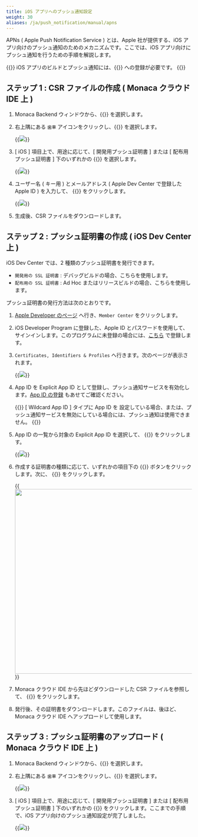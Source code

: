 ```yaml
---
title: iOS アプリへのプッシュ通知設定
weight: 30
aliases: /ja/push_notification/manual/apns
---
```


APNs ( Apple Push Notification Service ) とは、Apple 社が提供する、iOS
アプリ向けのプッシュ通知のためのメカニズムです。ここでは、iOS
アプリ向けにプッシュ通知を行うための手順を解説します。

{{<note>}}
    iOS アプリのビルドとプッシュ通知には、{{<link href="https://developer.apple.com/programs/" title="Apple Developer Program">}} への登録が必要です。
{{</note>}}

## ステップ 1 : CSR ファイルの作成 ( Monaca クラウド IDE 上 )

1.  Monaca Backend ウィンドウから、{{<guilabel name="プッシュ通知">}} を選択します。

2.  右上隅にある `歯車` アイコンをクリックし、{{<guilabel name="プッシュ通知設定">}} を選択します。

    {{<img src="/images/backend/gcm/settings.png">}}

3.  [ iOS ] 項目上で、用途に応じて、[ 開発用プッシュ証明書 ] または
    [ 配布用プッシュ証明書 ] 下のいずれかの {{<guilabel name="秘密鍵の生成と CSR の発行">}} を選択します。

    {{<img src="/images/backend/apns/ios_settings.png">}}
    
4.  ユーザー名 ( キー用 ) とメールアドレス ( Apple Dev Center で登録した Apple ID ) を入力して、 {{<guilabel name="生成する">}} をクリックします。

    {{<img src="/images/backend/apns/3.png">}}

5.  生成後、CSR ファイルをダウンロードします。

## ステップ 2 : プッシュ証明書の作成 ( iOS Dev Center 上 )

iOS Dev Center では、2 種類のプッシュ証明書を発行できます。

-   `開発用の SSL 証明書` : デバッグビルドの場合、こちらを使用します。
-   `配布用の SSL 証明書` : Ad Hoc またはリリースビルドの場合、こちらを使用します。

プッシュ証明書の発行方法は次のとおりです。

1.  [Apple Developer のページ](https://developer.apple.com/)
    へ行き、`Member Center` をクリックします。

2.  iOS Developer Program に登録した、Apple ID
    とパスワードを使用して、サインインします。このプログラムに未登録の場合には、[こちら](https://developer.apple.com/programs/ios/)
    で登録します。

3.  `Certificates, Identifiers & Profiles` へ行きます。次のページが表示されます。

    {{<img src="/images/backend/apns/4.png">}}

4.  App ID を Explicit App ID
    として登録し、プッシュ通知サービスを有効化します。[App ID の登録](/ja/products_guide/monaca_ide/build/ios/build_ios/#app-id-の登録)
    もあせてご確認ください。

    {{<warning>}}
        [ Wildcard App ID ] タイプに App ID を 設定している場合、または、プッシュ通知サービスを無効にしている場合には、プッシュ通知は使用できません。
    {{</warning>}}

5.  App ID の一覧から対象の Explicit App ID を選択して、 {{<guilabel name="Edit">}}
    をクリックします。

    {{<img src="/images/backend/apns/5.png">}}

6.  作成する証明書の種類に応じて、いずれかの項目下の {{<guilabel name="Create Certificate">}}
    ボタンをクリックします。次に、 {{<guilabel name="Continue">}} をクリックします。

    {{<img src="/images/backend/apns/6.png" width="500">}}

7.  Monaca クラウド IDE から先ほどダウンロードした CSR
    ファイルを参照して、 {{<guilabel name="Generate">}} をクリックします。
8.  発行後、その証明書をダウンロードします。このファイルは、後ほど、Monaca
    クラウド IDE へアップロードして使用します。

## ステップ 3 : プッシュ証明書のアップロード ( Monaca クラウド IDE 上 )

1.  Monaca Backend ウィンドウから、{{<guilabel name="プッシュ通知">}} を選択します。

2.  右上隅にある `歯車` アイコンをクリックし、{{<guilabel name="プッシュ通知設定">}} を選択します。

    {{<img src="/images/backend/gcm/settings.png">}}

3.  [ iOS ] 項目上で、用途に応じて、[ 開発用プッシュ証明書 ] または
    [ 配布用プッシュ証明書 ] 下のいずれかの {{<guilabel name="アップロード">}}
    をクリックします。ここまでの手順で、iOS
    アプリ向けのプッシュ通知設定が完了しました。

    {{<img src="/images/backend/apns/7.png">}}